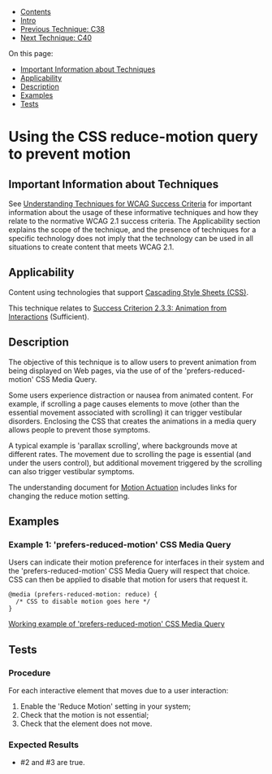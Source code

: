 -   [Contents](https://www.w3.org/WAI/WCAG21/Techniques/#techniques "Table of Contents")
-   [Intro](https://www.w3.org/WAI/WCAG21/Techniques/#introduction "Introduction to Techniques")
-   [Previous Technique: C38](C38)
-   [Next Technique: C40](C40)

On this page:

-   [Important Information about Techniques](#important-information)
-   [Applicability](#applicability)
-   [Description](#description)
-   [Examples](#examples)
-   [Tests](#tests)

Using the CSS reduce-motion query to prevent motion
===================================================

Important Information about Techniques
--------------------------------------

See [Understanding Techniques for WCAG Success Criteria](https://www.w3.org/WAI/WCAG21/Understanding/understanding-techniques) for important information about the usage of these informative techniques and how they relate to the normative WCAG 2.1 success criteria. The Applicability section explains the scope of the technique, and the presence of techniques for a specific technology does not imply that the technology can be used in all situations to create content that meets WCAG 2.1.

Applicability
-------------

Content using technologies that support [Cascading Style Sheets (CSS)](https://www.w3.org/TR/CSS/).

This technique relates to [Success Criterion 2.3.3: Animation from Interactions](https://www.w3.org/WAI/WCAG21/Understanding/animation-from-interactions) (Sufficient).

Description
-----------

The objective of this technique is to allow users to prevent animation from being displayed on Web pages, via the use of of the 'prefers-reduced-motion' CSS Media Query.

Some users experience distraction or nausea from animated content. For example, if scrolling a page causes elements to move (other than the essential movement associated with scrolling) it can trigger vestibular disorders. Enclosing the CSS that creates the animations in a media query allows people to prevent those symptoms.

A typical example is 'parallax scrolling', where backgrounds move at different rates. The movement due to scrolling the page is essential (and under the users control), but additional movement triggered by the scrolling can also trigger vestibular symptoms.

The understanding document for [Motion Actuation](../../understanding/motion-actuation.html#resources) includes links for changing the reduce motion setting.

Examples
--------

### Example 1: 'prefers-reduced-motion' CSS Media Query

Users can indicate their motion preference for interfaces in their system and the 'prefers-reduced-motion' CSS Media Query will respect that choice. CSS can then be applied to disable that motion for users that request it.

    @media (prefers-reduced-motion: reduce) {
      /* CSS to disable motion goes here */
    }

[Working example of 'prefers-reduced-motion' CSS Media Query](../../working-examples/css-reduced-motion-query/)

Tests
-----

### Procedure

For each interactive element that moves due to a user interaction:

1.  Enable the 'Reduce Motion' setting in your system;
2.  Check that the motion is not essential;
3.  Check that the element does not move.

### Expected Results

-   \#2 and \#3 are true.
